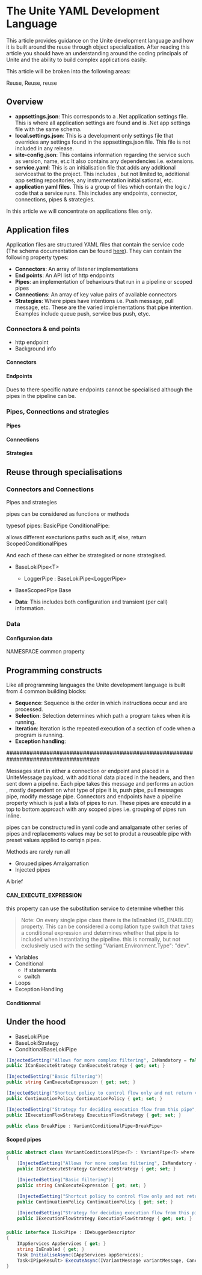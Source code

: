 # The Unite YAML Development Language

This article provides guidance on the Unite development language and how it is built around the reuse through object specialization. After reading this article you should have an understanding around the coding principals of Unite and the ability to build complex applications easily.

This article will be broken into the following areas:

Reuse, Reuse, reuse

## Overview

- **appsettings.json**: This corresponds to a .Net application settings file. This is where all application settings are found and is .Net app settings file with the same schema.
- **local.settings.json**: This is a development only settings file that overrides any settings found in the appsettings.json file. This file is not included in any release.
- **site-config.json**: This contains information regarding the service such as version, name, et.c It also contains any dependencies i.e. extensions.
- **service.yaml**: This is an initialisation file that adds any additional servicesthat to the project. This includes , but not limited to, additional app setting repositories, any instrumentation initialisational, etc.
- **application yaml files**. This is a group of files which contain the logic / code that a service runs. This includes any endpoints, connector, connections, pipes & strategies.

In this article we will concentrate on applications files only.

## Application files

Application files are structured YAML files that contain the service code (The schema documentation can be found [here](./schema.md)). They can contain the following property types:

- **Connectors**: An array of listener implementations
- **End points**: An API list of http endpoints
- **Pipes**: an implementation of behaviours that run in a pipeline or scoped pipes
- **Connections**: An array of key value pairs of available connectors
- **Strategies**: Where pipes have intentions i.e. Push message, pull message, etc. These are the varied implementations that pipe intention. Examples include queue push, service bus push, etyc.

### Connectors & end points

- http endpoint
- Background info

#### Connectors

#### Endpoints

Dues to there specific nature endpoints cannot be specialised although the pipes in the pipeline can be.

### Pipes, Connections and strategies

#### Pipes

#### Connections

#### Strategies

## Reuse through specialisations

### Connectors and Connections

Pipes and strategies

pipes can be considered as functions or methods

typesof pipes:
BasicPipe
ConditionalPipe:

allows different execturions paths such as if, else, return
ScopedConditionalPipes

And each of these can either be strategised or none strategised.

- BaseLokiPipe\<T>
  - LoggerPipe : BaseLokiPipe\<LoggerPipe>
- BaseScopedPipe<T>
  Base

- **Data**: This includes both configuration and transient (per call) information.

### Data

#### Configuraion data

NAMESPACE common property

## Programming constructs

Like all programming languages the Unite development language is built from 4 common building blocks:

- **Sequence**: Sequence is the order in which instructions occur and are processed.
- **Selection**: Selection determines which path a program takes when it is running.
- **Iteration**: Iteration is the repeated execution of a section of code when a program is running.
- **Exception handling**:

####################################################################################

Messages start in either a connection or endpoint and placed in a UniteMessage payload, with additional data placed in the headers, and then sent down a pipeline. Each pipe takes this message and performs an action , mostly dependent on what type of pipe it is, push pipe, pull messages pipe, modify message pipe.
Connectors and endpoints have a pipeline property whiuch is just a lists of pipes to run. These pipes are executd in a top to bottom approach with any scoped pipes i.e. grouping of pipes run inline.

pipes can be constructured in yaml code and amalgamate other series of pipes and replacements values may be set to produt a reuseable pipe with preset values applied to certqin pipes.

Methods are rarely run all

- Grouped pipes
  Amalgamation
- Injected pipes

A brief

#### CAN_EXECUTE_EXPRESSION

this property can use the substitution service to determine whether this

> Note: On every single pipe class there is the IsEnabled (IS_ENABLED) property. This can be considered a compilation type switch that takes a conditional expression and determines whether that pipe is to included when instantiating the pipeline. this is normally, but not exclusively used with the setting "Variant.Environment.Type": "dev".

- Variables
- Conditional
  - If statements
  - switch
- Loops
- Exception Handling

#### Conditionmal

## Under the hood

- BaseLokiPipe
- BaseLokiStrategy
- ConditionalBaseLokiPipe

```csharp
[InjectedSetting("Allows for more complex filtering", IsMandatory = false)]
public ICanExecuteStrategy CanExecuteStrategy { get; set; }

[InjectedSetting("Basic filtering")]
public string CanExecuteExpression { get; set; }

[InjectedSetting("Shortcut policy to control flow only and not return values", DefaultValue = Core.ContinuationPolicy.Default)]
public ContinuationPolicy ContinuationPolicy { get; set; }

[InjectedSetting("Strategy for deciding execution flow from this pipe", IsMandatory = false)]
public IExecutionFlowStrategy ExecutionFlowStrategy { get; set; }
```

```csharp
public class BreakPipe : VariantConditionalPipe<BreakPipe>
```

#### Scoped pipes

```csharp
public abstract class VariantConditionalPipe<T> : VariantPipe<T> where T : IVariantPipe
{
    [InjectedSetting("Allows for more complex filtering", IsMandatory = false)]
    public ICanExecuteStrategy CanExecuteStrategy { get; set; }

    [InjectedSetting("Basic filtering")]
    public string CanExecuteExpression { get; set; }

    [InjectedSetting("Shortcut policy to control flow only and not return values", DefaultValue = Core.ContinuationPolicy.Default)]
    public ContinuationPolicy ContinuationPolicy { get; set; }

    [InjectedSetting("Strategy for deciding execution flow from this pipe", IsMandatory = false)]
    public IExecutionFlowStrategy ExecutionFlowStrategy { get; set; }
```

###

```csharp
public interface ILokiPipe : IDebuggerDescriptor
{
    IAppServices AppServices { get; }
    string IsEnabled { get; }
    Task InitialiseAsync(IAppServices appServices);
    Task<IPipeResult> ExecuteAsync(IVariantMessage variantMessage, CancellationToken cancellationToken);
}
```
